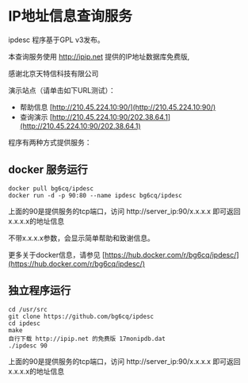 # IP地址信息查询服务

ipdesc 程序基于GPL v3发布。

本查询服务使用 http://ipip.net 提供的IP地址数据库免费版,

感谢北京天特信科技有限公司


演示站点（请单击如下URL测试）：

* 帮助信息 [http://210.45.224.10:90/](http://210.45.224.10:90/)
* 查询演示 [http://210.45.224.10:90/202.38.64.1](http://210.45.224.10:90/202.38.64.1)

程序有两种方式提供服务：

## docker 服务运行

```
docker pull bg6cq/ipdesc
docker run -d -p 90:80 --name ipdesc bg6cq/ipdesc
```

上面的90是提供服务的tcp端口，访问 http://server_ip:90/x.x.x.x 即可返回x.x.x.x的地址信息

不带x.x.x.x参数，会显示简单帮助和致谢信息。

更多关于docker信息，请参见 [https://hub.docker.com/r/bg6cq/ipdesc/](https://hub.docker.com/r/bg6cq/ipdesc/)

## 独立程序运行

```
cd /usr/src
git clone https://github.com/bg6cq/ipdesc
cd ipdesc
make
自行下载 http://ipip.net 的免费版 17monipdb.dat
./ipdesc 90
```
上面的90是提供服务的tcp端口，访问 http://server_ip:90/x.x.x.x 即可返回x.x.x.x的地址信息

